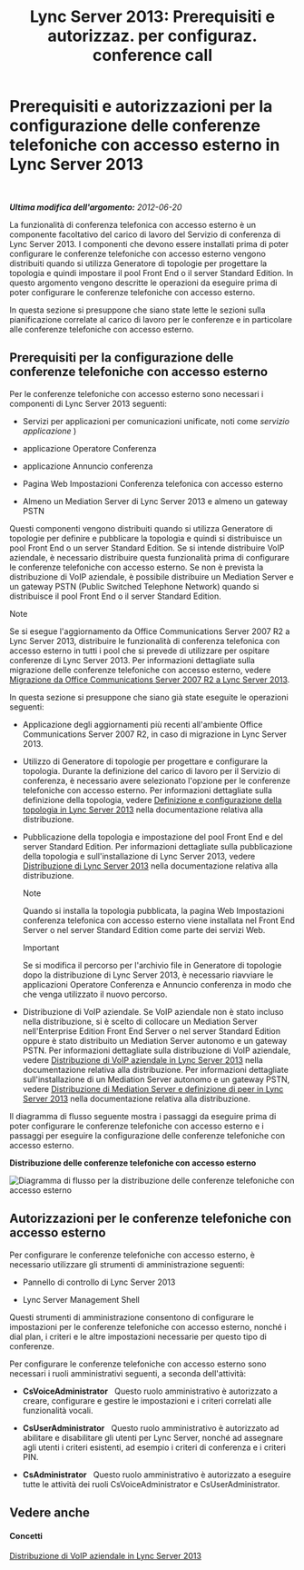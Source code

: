 ﻿---
title: "Lync Server 2013: Prerequisiti e autorizzaz. per configuraz. conference call"
TOCTitle: Prerequisiti e autorizzazioni per la configurazione delle conferenze telefoniche con accesso esterno
ms:assetid: b3b251e5-78ac-44a2-8c36-2a061c9b2314
ms:mtpsurl: https://technet.microsoft.com/it-it/library/Gg412865(v=OCS.15)
ms:contentKeyID: 49301718
ms.date: 08/24/2015
mtps_version: v=OCS.15
ms.translationtype: HT
---

# Prerequisiti e autorizzazioni per la configurazione delle conferenze telefoniche con accesso esterno in Lync Server 2013

 

_**Ultima modifica dell'argomento:** 2012-06-20_

La funzionalità di conferenza telefonica con accesso esterno è un componente facoltativo del carico di lavoro del Servizio di conferenza di Lync Server 2013. I componenti che devono essere installati prima di poter configurare le conferenze telefoniche con accesso esterno vengono distribuiti quando si utilizza Generatore di topologie per progettare la topologia e quindi impostare il pool Front End o il server Standard Edition. In questo argomento vengono descritte le operazioni da eseguire prima di poter configurare le conferenze telefoniche con accesso esterno.

In questa sezione si presuppone che siano state lette le sezioni sulla pianificazione correlate al carico di lavoro per le conferenze e in particolare alle conferenze telefoniche con accesso esterno.

## Prerequisiti per la configurazione delle conferenze telefoniche con accesso esterno

Per le conferenze telefoniche con accesso esterno sono necessari i componenti di Lync Server 2013 seguenti:

  - Servizi per applicazioni per comunicazioni unificate, noti come *servizio applicazione* )

  - applicazione Operatore Conferenza

  - applicazione Annuncio conferenza

  - Pagina Web Impostazioni Conferenza telefonica con accesso esterno

  - Almeno un Mediation Server di Lync Server 2013 e almeno un gateway PSTN

Questi componenti vengono distribuiti quando si utilizza Generatore di topologie per definire e pubblicare la topologia e quindi si distribuisce un pool Front End o un server Standard Edition. Se si intende distribuire VoIP aziendale, è necessario distribuire questa funzionalità prima di configurare le conferenze telefoniche con accesso esterno. Se non è prevista la distribuzione di VoIP aziendale, è possibile distribuire un Mediation Server e un gateway PSTN (Public Switched Telephone Network) quando si distribuisce il pool Front End o il server Standard Edition.


> [!NOTE]
> Se si esegue l'aggiornamento da Office Communications Server 2007 R2 a Lync Server 2013, distribuire le funzionalità di conferenza telefonica con accesso esterno in tutti i pool che si prevede di utilizzare per ospitare conferenze di Lync Server 2013. Per informazioni dettagliate sulla migrazione delle conferenze telefoniche con accesso esterno, vedere <A href="migration-from-office-communications-server-2007-r2-to-lync-server-2013.md">Migrazione da Office Communications Server 2007 R2 a Lync Server 2013</A>.



In questa sezione si presuppone che siano già state eseguite le operazioni seguenti:

  - Applicazione degli aggiornamenti più recenti all'ambiente Office Communications Server 2007 R2, in caso di migrazione in Lync Server 2013.

  - Utilizzo di Generatore di topologie per progettare e configurare la topologia. Durante la definizione del carico di lavoro per il Servizio di conferenza, è necessario avere selezionato l'opzione per le conferenze telefoniche con accesso esterno. Per informazioni dettagliate sulla definizione della topologia, vedere [Definizione e configurazione della topologia in Lync Server 2013](lync-server-2013-defining-and-configuring-the-topology.md) nella documentazione relativa alla distribuzione.

  - Pubblicazione della topologia e impostazione del pool Front End e del server Standard Edition. Per informazioni dettagliate sulla pubblicazione della topologia e sull'installazione di Lync Server 2013, vedere [Distribuzione di Lync Server 2013](lync-server-2013-deploying-lync-server.md) nella documentazione relativa alla distribuzione.
    

    > [!NOTE]
    > Quando si installa la topologia pubblicata, la pagina Web Impostazioni conferenza telefonica con accesso esterno viene installata nel Front End Server o nel server Standard Edition come parte dei servizi Web.

    
    > [!IMPORTANT]  
    > Se si modifica il percorso per l'archivio file in Generatore di topologie dopo la distribuzione di Lync Server 2013, è necessario riavviare le applicazioni Operatore Conferenza e Annuncio conferenza in modo che che venga utilizzato il nuovo percorso.

  - Distribuzione di VoIP aziendale. Se VoIP aziendale non è stato incluso nella distribuzione, si è scelto di collocare un Mediation Server nell'Enterprise Edition Front End Server o nel server Standard Edition oppure è stato distribuito un Mediation Server autonomo e un gateway PSTN. Per informazioni dettagliate sulla distribuzione di VoIP aziendale, vedere [Distribuzione di VoIP aziendale in Lync Server 2013](lync-server-2013-deploying-enterprise-voice.md) nella documentazione relativa alla distribuzione. Per informazioni dettagliate sull'installazione di un Mediation Server autonomo e un gateway PSTN, vedere [Distribuzione di Mediation Server e definizione di peer in Lync Server 2013](lync-server-2013-deploying-mediation-servers-and-defining-peers.md) nella documentazione relativa alla distribuzione.

Il diagramma di flusso seguente mostra i passaggi da eseguire prima di poter configurare le conferenze telefoniche con accesso esterno e i passaggi per eseguire la configurazione delle conferenze telefoniche con accesso esterno.

**Distribuzione delle conferenze telefoniche con accesso esterno**

![Diagramma di flusso per la distribuzione delle conferenze telefoniche con accesso esterno](images/Gg412865.fde8c246-b5ed-4323-a6e7-af1983a5ec86(OCS.15).jpg "Diagramma di flusso per la distribuzione delle conferenze telefoniche con accesso esterno")

## Autorizzazioni per le conferenze telefoniche con accesso esterno

Per configurare le conferenze telefoniche con accesso esterno, è necessario utilizzare gli strumenti di amministrazione seguenti:

  - Pannello di controllo di Lync Server 2013

  - Lync Server Management Shell

Questi strumenti di amministrazione consentono di configurare le impostazioni per le conferenze telefoniche con accesso esterno, nonché i dial plan, i criteri e le altre impostazioni necessarie per questo tipo di conferenze.

Per configurare le conferenze telefoniche con accesso esterno sono necessari i ruoli amministrativi seguenti, a seconda dell'attività:

  - **CsVoiceAdministrator**   Questo ruolo amministrativo è autorizzato a creare, configurare e gestire le impostazioni e i criteri correlati alle funzionalità vocali.

  - **CsUserAdministrator**   Questo ruolo amministrativo è autorizzato ad abilitare e disabilitare gli utenti per Lync Server, nonché ad assegnare agli utenti i criteri esistenti, ad esempio i criteri di conferenza e i criteri PIN.

  - **CsAdministrator**   Questo ruolo amministrativo è autorizzato a eseguire tutte le attività dei ruoli CsVoiceAdministrator e CsUserAdministrator.

## Vedere anche

#### Concetti

[Distribuzione di VoIP aziendale in Lync Server 2013](lync-server-2013-deploying-enterprise-voice.md)

